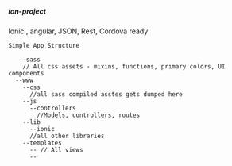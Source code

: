 ##### ion-project


Ionic , angular, JSON, Rest, Cordova ready


    Simple App Structure
       
       --sass
        // All css assets - mixins, functions, primary colors, UI components
      --www
        --css
          //all sass compiled asstes gets dumped here
        --js
          --controllers
            //Models, controllers, routes
        --lib
          --ionic
          //all other libraries
        --templates
          -- // All views 
          -- 
